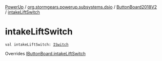 [PowerUp](../../index.md) / [org.stormgears.powerup.subsystems.dsio](../index.md) / [ButtonBoard2018V2](index.md) / [intakeLiftSwitch](./intake-lift-switch.md)

# intakeLiftSwitch

`val intakeLiftSwitch: `[`ISwitch`](../../org.stormgears.utils.dsio/-i-switch/index.md)

Overrides [IButtonBoard.intakeLiftSwitch](../-i-button-board/intake-lift-switch.md)

